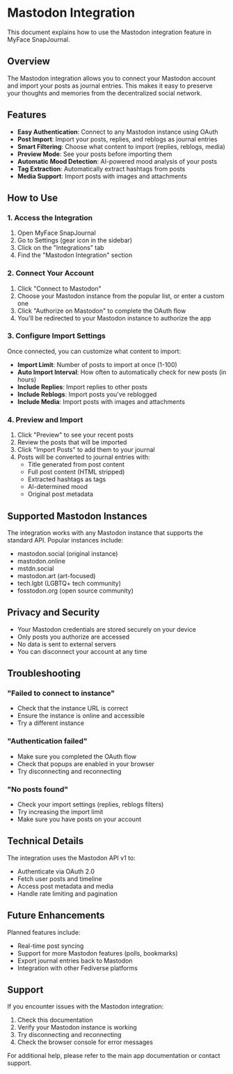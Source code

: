 # Mastodon Integration

This document explains how to use the Mastodon integration feature in MyFace SnapJournal.

## Overview

The Mastodon integration allows you to connect your Mastodon account and import your posts as journal entries. This makes it easy to preserve your thoughts and memories from the decentralized social network.

## Features

- **Easy Authentication**: Connect to any Mastodon instance using OAuth
- **Post Import**: Import your posts, replies, and reblogs as journal entries
- **Smart Filtering**: Choose what content to import (replies, reblogs, media)
- **Preview Mode**: See your posts before importing them
- **Automatic Mood Detection**: AI-powered mood analysis of your posts
- **Tag Extraction**: Automatically extract hashtags from posts
- **Media Support**: Import posts with images and attachments

## How to Use

### 1. Access the Integration

1. Open MyFace SnapJournal
2. Go to Settings (gear icon in the sidebar)
3. Click on the "Integrations" tab
4. Find the "Mastodon Integration" section

### 2. Connect Your Account

1. Click "Connect to Mastodon"
2. Choose your Mastodon instance from the popular list, or enter a custom one
3. Click "Authorize on Mastodon" to complete the OAuth flow
4. You'll be redirected to your Mastodon instance to authorize the app

### 3. Configure Import Settings

Once connected, you can customize what content to import:

- **Import Limit**: Number of posts to import at once (1-100)
- **Auto Import Interval**: How often to automatically check for new posts (in hours)
- **Include Replies**: Import replies to other posts
- **Include Reblogs**: Import posts you've reblogged
- **Include Media**: Import posts with images and attachments

### 4. Preview and Import

1. Click "Preview" to see your recent posts
2. Review the posts that will be imported
3. Click "Import Posts" to add them to your journal
4. Posts will be converted to journal entries with:
   - Title generated from post content
   - Full post content (HTML stripped)
   - Extracted hashtags as tags
   - AI-determined mood
   - Original post metadata

## Supported Mastodon Instances

The integration works with any Mastodon instance that supports the standard API. Popular instances include:

- mastodon.social (original instance)
- mastodon.online
- mstdn.social
- mastodon.art (art-focused)
- tech.lgbt (LGBTQ+ tech community)
- fosstodon.org (open source community)

## Privacy and Security

- Your Mastodon credentials are stored securely on your device
- Only posts you authorize are accessed
- No data is sent to external servers
- You can disconnect your account at any time

## Troubleshooting

### "Failed to connect to instance"
- Check that the instance URL is correct
- Ensure the instance is online and accessible
- Try a different instance

### "Authentication failed"
- Make sure you completed the OAuth flow
- Check that popups are enabled in your browser
- Try disconnecting and reconnecting

### "No posts found"
- Check your import settings (replies, reblogs filters)
- Try increasing the import limit
- Make sure you have posts on your account

## Technical Details

The integration uses the Mastodon API v1 to:
- Authenticate via OAuth 2.0
- Fetch user posts and timeline
- Access post metadata and media
- Handle rate limiting and pagination

## Future Enhancements

Planned features include:
- Real-time post syncing
- Support for more Mastodon features (polls, bookmarks)
- Export journal entries back to Mastodon
- Integration with other Fediverse platforms

## Support

If you encounter issues with the Mastodon integration:
1. Check this documentation
2. Verify your Mastodon instance is working
3. Try disconnecting and reconnecting
4. Check the browser console for error messages

For additional help, please refer to the main app documentation or contact support.
